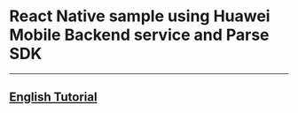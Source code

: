 

# React Native sample using Huawei Mobile Backend service and Parse SDK

***

## [English Tutorial](./doc/en/tutorial/UsingHuaweiMobileBackend.md)

